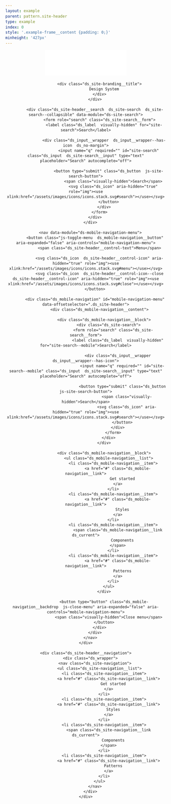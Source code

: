 ```yaml
---
layout: example
parent: pattern.site-header
type: example
index: 0
style: '.example-frame__content {padding: 0;}'
minheight: '427px'
---
```


<header class="ds_site-header  ds_reversed" role="banner">
    <div class="ds_wrapper">
        <div class="ds_site-header__content">
            <div class="ds_site-branding">
                <a class="ds_site-branding__logo  ds_site-branding__link" href="/">
                    <img class="ds_site-branding__logo-image" src="/assets/images/logos/digital-scotland--reversed.svg" alt="Digital Scotland" />
                </a>

                <div class="ds_site-branding__title">
                    Design System
                </div>
            </div>

            <div class="ds_site-header__search  ds_site-search  ds_site-search--collapsible" data-module="ds-site-search">
                <form role="search" class="ds_site-search__form">
                    <label class="ds_label  visually-hidden" for="site-search">Search</label>

                    <div class="ds_input__wrapper  ds_input__wrapper--has-icon  ds_no-margin">
                        <input name="q" required="" id="site-search" class="ds_input  ds_site-search__input" type="text" placeholder="Search" autocomplete="off">

                        <button type="submit" class="ds_button  js-site-search-button">
                            <span class="visually-hidden">Search</span>
                            <svg class="ds_icon" aria-hidden="true" role="img"><use xlink:href="/assets/images/icons/icons.stack.svg#search"></use></svg>
                        </button>
                    </div>
                </form>
            </div>
        </div>

        <nav data-module="ds-mobile-navigation-menu">
            <button class="js-toggle-menu  ds_mobile-navigation__button" aria-expanded="false" aria-controls="mobile-navigation-menu">
                <span class="ds_site-header__control-text">Menu</span>

                <svg class="ds_icon  ds_site-header__control-icon" aria-hidden="true" role="img"><use xlink:href="/assets/images/icons/icons.stack.svg#menu"></use></svg>
                <svg class="ds_icon  ds_site-header__control-icon--close  ds_site-header__control-icon" aria-hidden="true" role="img"><use xlink:href="/assets/images/icons/icons.stack.svg#close"></use></svg>
            </button>

            <div class="ds_mobile-navigation" id="mobile-navigation-menu" data-offsetselector=".ds_site-header">
                <div class="ds_mobile-navigation__content">

                    <div class="ds_mobile-navigation__block">
                        <div class="ds_site-search">
                            <form role="search" class="ds_site-search__form">
                                <label class="ds_label  visually-hidden" for="site-search--mobile">Search</label>

                                <div class="ds_input__wrapper  ds_input__wrapper--has-icon">
                                    <input name="q" required="" id="site-search--mobile" class="ds_input  ds_site-search__input" type="text" placeholder="Search" autocomplete="off">

                                    <button type="submit" class="ds_button  js-site-search-button">
                                        <span class="visually-hidden">Search</span>
                                        <svg class="ds_icon" aria-hidden="true" role="img"><use xlink:href="/assets/images/icons/icons.stack.svg#search"></use></svg>
                                    </button>
                                </div>
                            </form>
                        </div>
                    </div>

                    <div class="ds_mobile-navigation__block">
                        <ul class="ds_mobile-navigation__list">
                            <li class="ds_mobile-navigation__item">
                                <a href="#" class="ds_mobile-navigation__link">
                                    Get started
                                </a>
                            </li>
                            <li class="ds_mobile-navigation__item">
                                <a href="#" class="ds_mobile-navigation__link">
                                    Styles
                                </a>
                            </li>
                            <li class="ds_mobile-navigation__item">
                                <span class="ds_mobile-navigation__link  ds_current">
                                    Components
                                </span>
                            </li>
                            <li class="ds_mobile-navigation__item">
                                <a href="#" class="ds_mobile-navigation__link">
                                    Patterns
                                </a>
                            </li>
                        </ul>
                    </div>

                    <button type="button" class="ds_mobile-navigation__backdrop  js-close-menu" aria-expanded="false" aria-controls="mobile-navigation-menu">
                        <span class="visually-hidden">Close menu</span>
                    </button>
                </div>
            </div>
        </nav>
    </div>

    <div class="ds_site-header__navigation">
        <div class="ds_wrapper">
            <nav class="ds_site-navigation">
                <ul class="ds_site-navigation__list">
                    <li class="ds_site-navigation__item">
                        <a href="#" class="ds_site-navigation__link">
                            Get started
                        </a>
                    </li>
                    <li class="ds_site-navigation__item">
                        <a href="#" class="ds_site-navigation__link">
                            Styles
                        </a>
                    </li>
                    <li class="ds_site-navigation__item">
                        <span class="ds_site-navigation__link  ds_current">
                            Components
                        </span>
                    </li>
                    <li class="ds_site-navigation__item">
                        <a href="#" class="ds_site-navigation__link">
                            Patterns
                        </a>
                    </li>
                </ul>
            </nav>
        </div>
    </div>
</header>
